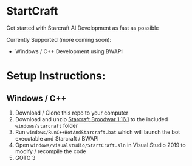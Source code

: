 # StartCraft

Get started with Starcraft AI Development as fast as possible

Currently Supported (more coming soon):
* Windows / C++ Development using BWAPI

# Setup Instructions:

## Windows / C++
1. Download / Clone this repo to your computer
2. Download and unzip [Starcraft Broodwar 1.16.1](http://www.cs.mun.ca/~dchurchill/startcraft/scbw_starcraft.zip) to the included `windows/starcraft` folder
3. Run `windows/RunC++BotAndStarcraft.bat` which will launch the bot executable and Starcraft / BWAPI
4. Open `windows/visualstudio/StartCraft.sln` in Visual Studio 2019 to modify / recompile the code
5. GOTO 3
